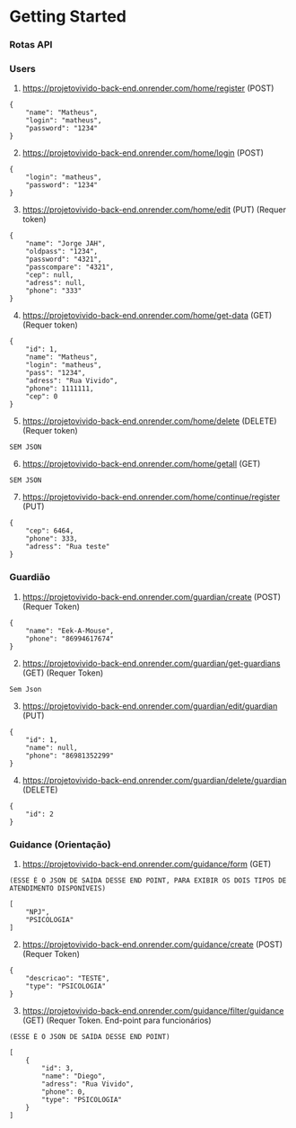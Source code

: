 # Getting Started

### Rotas API ###

### Users ###
1. https://projetovivido-back-end.onrender.com/home/register (POST)


```
{
	"name": "Matheus",
	"login": "matheus",
	"password": "1234"
}
```

2. https://projetovivido-back-end.onrender.com/home/login (POST)

```
{
	"login": "matheus",
	"password": "1234"
}

```

3. https://projetovivido-back-end.onrender.com/home/edit (PUT)
(Requer token)

```
{
	"name": "Jorge JAH",
	"oldpass": "1234",
	"password": "4321",
	"passcompare": "4321",
	"cep": null,
	"adress": null,
	"phone": "333"
}
```

4. https://projetovivido-back-end.onrender.com/home/get-data (GET)
   (Requer token)

```
{
	"id": 1,
	"name": "Matheus",
	"login": "matheus",
	"pass": "1234",
	"adress": "Rua Vivido",
	"phone": 1111111,
	"cep": 0
}
```

5. https://projetovivido-back-end.onrender.com/home/delete (DELETE)
(Requer token)

```
SEM JSON
```

6. https://projetovivido-back-end.onrender.com/home/getall (GET)

```
SEM JSON
```

7. https://projetovivido-back-end.onrender.com/home/continue/register (PUT)

```
{
	"cep": 6464,
	"phone": 333,
	"adress": "Rua teste"
}

```

### Guardião ###

1. https://projetovivido-back-end.onrender.com/guardian/create (POST)
(Requer Token)

````
{
	"name": "Eek-A-Mouse",
	"phone": "86994617674"
}
````
2. https://projetovivido-back-end.onrender.com/guardian/get-guardians (GET)
(Requer Token)

````
Sem Json
````

3. https://projetovivido-back-end.onrender.com/guardian/edit/guardian (PUT)

````
{
	"id": 1,
	"name": null,
	"phone": "86981352299"
}
````

4. https://projetovivido-back-end.onrender.com/guardian/delete/guardian (DELETE)

````
{
	"id": 2
}
````

### Guidance (Orientação) ###

1. https://projetovivido-back-end.onrender.com/guidance/form (GET)

````
(ESSE É O JSON DE SAÍDA DESSE END POINT, PARA EXIBIR OS DOIS TIPOS DE ATENDIMENTO DISPONÍVEIS)

[
	"NPJ",
	"PSICOLOGIA"
]
````

2. https://projetovivido-back-end.onrender.com/guidance/create (POST)
(Requer Token)

````
{
	"descricao": "TESTE",
	"type": "PSICOLOGIA"
}
````

3. https://projetovivido-back-end.onrender.com/guidance/filter/guidance (GET)
(Requer Token. End-point para funcionários)

````
(ESSE É O JSON DE SAÍDA DESSE END POINT)

[
	{
		"id": 3,
		"name": "Diego",
		"adress": "Rua Vivido",
		"phone": 0,
		"type": "PSICOLOGIA"
	}
]
````
